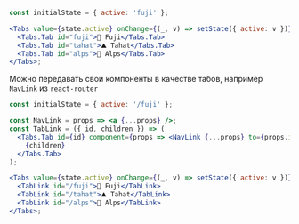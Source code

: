 ```jsx harmony
const initialState = { active: 'fuji' };

<Tabs value={state.active} onChange={(_, v) => setState({ active: v })}>
  <Tabs.Tab id="fuji">🌋 Fuji</Tabs.Tab>
  <Tabs.Tab id="tahat">⛰ Tahat</Tabs.Tab>
  <Tabs.Tab id="alps">🗻 Alps</Tabs.Tab>
</Tabs>;
```

Можно передавать свои компоненты в качестве табов, например `NavLink` из `react-router`

```jsx harmony
const initialState = { active: '/fuji' };

const NavLink = props => <a {...props} />;
const TabLink = ({ id, children }) => (
  <Tabs.Tab id={id} component={props => <NavLink {...props} to={props.id} />}>
    {children}
  </Tabs.Tab>
);

<Tabs value={state.active} onChange={(_, v) => setState({ active: v })}>
  <TabLink id="/fuji">🌋 Fuji</TabLink>
  <TabLink id="/tahat">⛰ Tahat</TabLink>
  <TabLink id="/alps">🗻 Alps</TabLink>
</Tabs>;
```
